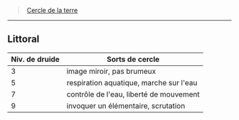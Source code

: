 ﻿---
!GenericItem
Name: Littoral
Id: druid_earth_hd.md#littoral
ParentLink: druid_earth_hd.md#cercle-de-la-terre
ParentName: Cercle de la terre
NameLevel: 2
Attributes:
  Name: Littoral
  Markdown: >+
    ## <!--Name-->Littoral<!--/Name-->


    |Niv. de druide|Sorts de cercle|

    |---|---|

    |3|image miroir, pas brumeux|

    |5|respiration aquatique, marche sur l'eau|

    |7|contrôle de l'eau, liberté de mouvement|

    |9|invoquer un élémentaire, scrutation|

AttributesDictionary: >+
  Name: Littoral

  Markdown: >+

    ## <!--Name-->Littoral<!--/Name-->





    |Niv. de druide|Sorts de cercle|



    |---|---|



    |3|image miroir, pas brumeux|



    |5|respiration aquatique, marche sur l'eau|



    |7|contrôle de l'eau, liberté de mouvement|



    |9|invoquer un élémentaire, scrutation|



---
> [Cercle de la terre](hd_druid_earth.md)

---

## Littoral

|Niv. de druide|Sorts de cercle|
|---|---|
|3|image miroir, pas brumeux|
|5|respiration aquatique, marche sur l'eau|
|7|contrôle de l'eau, liberté de mouvement|
|9|invoquer un élémentaire, scrutation|

